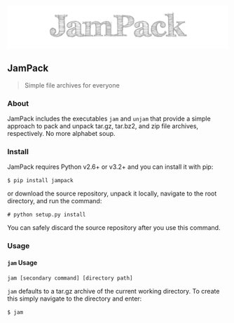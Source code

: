 <img src="https://raw.githubusercontent.com/chrissimpkins/jampack/master/img/jampack-header.png" alt="JamPack - simple file archives for everyone" width="728" />

## JamPack

> Simple file archives for everyone

### About

JamPack includes the executables `jam` and `unjam` that provide a simple approach to pack and unpack tar.gz, tar.bz2, and zip file archives, respectively.  No more alphabet soup.

### Install

JamPack requires Python v2.6+ or v3.2+ and you can install it with pip:

```shell
$ pip install jampack
```

or download the source repository, unpack it locally, navigate to the root directory, and run the command:

```shell
# python setup.py install
```

You can safely discard the source repository after you use this command.

### Usage

#### `jam` Usage

```
jam [secondary command] [directory path]
```

`jam` defaults to a tar.gz archive of the current working directory.  To create this simply navigate to the directory and enter:

```shell
$ jam
```







